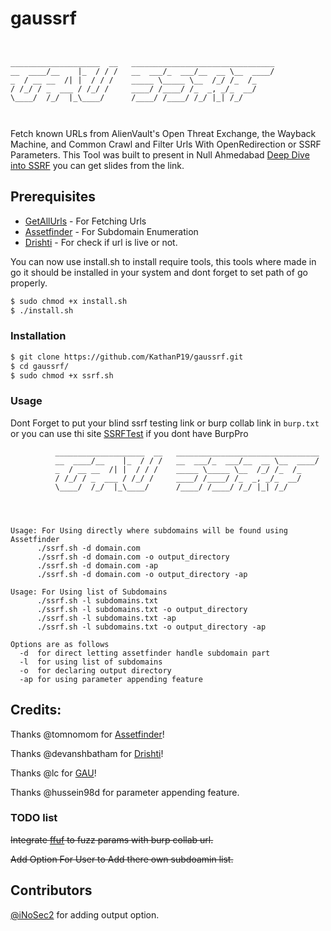 # gaussrf
```


____________________  __   ________________________________
__  ____/__    |_  / / /   __  ___/_  ___/__  __ \__  ____/
_  / __ __  /| |  / / /    _____ \_____ \__  /_/ /_  /_    
/ /_/ / _  ___ / /_/ /     ____/ /____/ /_  _, _/_  __/    
\____/  /_/  |_\____/      /____/ /____/ /_/ |_| /_/       
                                                           


```
Fetch known URLs from AlienVault's Open Threat Exchange, the Wayback Machine, and Common Crawl and Filter Urls With OpenRedirection or SSRF Parameters. This Tool was built to present in Null Ahmedabad [Deep Dive into SSRF](https://null.co.in/event_sessions/3086-deep-dive-into-ssrf) you can get slides from the link.

## Prerequisites

* [GetAllUrls](https://github.com/lc/gau) - For Fetching Urls
* [Assetfinder](https://github.com/tomnomnom/assetfinder) - For Subdomain Enumeration
* [Drishti](https://github.com/devanshbatham/Drishti) - For check if url is live or not.

You can now use install.sh to install require tools, this tools where made in go it should be installed in your system and dont forget to set path of go properly.
```bash
$ sudo chmod +x install.sh
$ ./install.sh
```
### Installation

```bash
$ git clone https://github.com/KathanP19/gaussrf.git
$ cd gaussrf/
$ sudo chmod +x ssrf.sh
``` 
### Usage
Dont Forget to put your blind ssrf testing link or burp collab link in `burp.txt`
or you can use thi site [SSRFTest](https://ssrftest.com/) if you dont have BurpPro

```
          ____________________  __   ________________________________
          __  ____/__    |_  / / /   __  ___/_  ___/__  __ \__  ____/
          _  / __ __  /| |  / / /    _____ \_____ \__  /_/ /_  /_
          / /_/ / _  ___ / /_/ /     ____/ /____/ /_  _, _/_  __/
          \____/  /_/  |_\____/      /____/ /____/ /_/ |_| /_/




Usage: For Using directly where subdomains will be found using Assetfinder
      ./ssrf.sh -d domain.com
      ./ssrf.sh -d domain.com -o output_directory
      ./ssrf.sh -d domain.com -ap
      ./ssrf.sh -d domain.com -o output_directory -ap

Usage: For Using list of Subdomains
      ./ssrf.sh -l subdomains.txt
      ./ssrf.sh -l subdomains.txt -o output_directory
      ./ssrf.sh -l subdomains.txt -ap
      ./ssrf.sh -l subdomains.txt -o output_directory -ap
```
```
Options are as follows 
  -d  for direct letting assetfinder handle subdomain part
  -l  for using list of subdomains
  -o  for declaring output directory
  -ap for using parameter appending feature
```
## Credits:
Thanks @tomnomom for [Assetfinder](https://github.com/tomnomnom)!

Thanks @devanshbatham for [Drishti](https://github.com/devanshbatham/Drishti)!

Thanks @lc for [GAU](https://github.com/lc/gau)!

Thanks @hussein98d for parameter appending feature.

### TODO list

~~Integrate [ffuf](https://github.com/ffuf/ffuf) to fuzz params with burp collab url.~~

~~Add Option For User to Add there own subdoamin list.~~

## Contributors
[@iNoSec2](https://github.com/iNoSec2) for adding output option.
